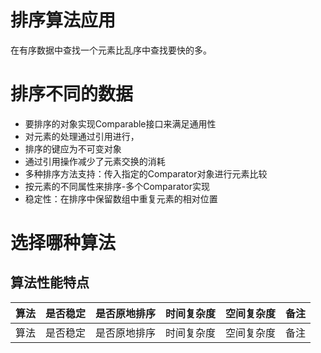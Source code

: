 排序算法应用
===========
在有序数据中查找一个元素比乱序中查找要快的多。

# 排序不同的数据
* 要排序的对象实现Comparable接口来满足通用性
* 对元素的处理通过引用进行，
* 排序的键应为不可变对象
* 通过引用操作减少了元素交换的消耗
* 多种排序方法支持：传入指定的Comparator对象进行元素比较
* 按元素的不同属性来排序-多个Comparator实现
* 稳定性：在排序中保留数组中重复元素的相对位置

# 选择哪种算法

## 算法性能特点
| 算法   | 是否稳定   | 是否原地排序   | 时间复杂度    | 空间复杂度    | 备注 |
| -----  | -------  | ----------   | --------    | ---------    | --- |
| 算法   | 是否稳定   | 是否原地排序   | 时间复杂度    | 空间复杂度    | 备注 |